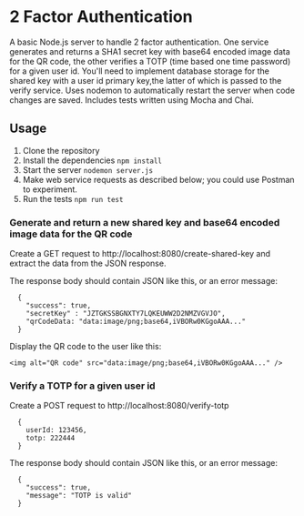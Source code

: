 # 2 Factor Authentication

A basic Node.js server to handle 2 factor authentication. One service generates and returns a SHA1 secret key with base64 encoded image data for the QR code, the other verifies a TOTP (time based one time password) for a given user id. You'll need to implement database storage for the shared key with a user id primary key,the latter of which is passed to the verify service.
Uses nodemon to automatically restart the server when code changes are saved.
Includes tests written using Mocha and Chai.

## Usage

1. Clone the repository
2. Install the dependencies `npm install`
3. Start the server `nodemon server.js`
4. Make web service requests as described below; you could use Postman to experiment.
5. Run the tests `npm run test`

### Generate and return a new shared key and base64 encoded image data for the QR code

Create a GET request to http://localhost:8080/create-shared-key and extract the data from the JSON response.

The response body should contain JSON like this, or an error message:

```
  {
    "success": true,
    "secretKey" : "JZTGKSSBGNXTY7LQKEUWW2D2NMZVGVJO",
    "qrCodeData: "data:image/png;base64,iVBORw0KGgoAAA..."
  }
```

Display the QR code to the user like this:

```
<img alt="QR code" src="data:image/png;base64,iVBORw0KGgoAAA..." />
```

### Verify a TOTP for a given user id

Create a POST request to http://localhost:8080/verify-totp

```
  {
    userId: 123456,
    totp: 222444
  }
```

The response body should contain JSON like this, or an error message:

```
  {
    "success": true,
    "message": "TOTP is valid"
  }
```
